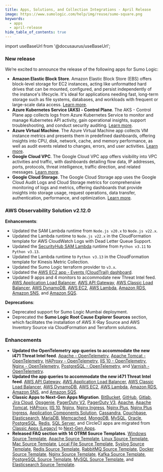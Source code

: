 ```yaml
---
title: Apps, Solutions, and Collection Integrations - April Release 
image: https://www.sumologic.com/help/img/reuse/sumo-square.png
keywords:
  - apps
  - april-release
hide_table_of_contents: true    
---
```


import useBaseUrl from '@docusaurus/useBaseUrl';

### New release

We’re excited to announce the release of the following apps for Sumo Logic:

- **Amazon Elastic Block Store**. Amazon Elastic Block Store (EBS) offers block-level storage for EC2 instances, acting like unformatted hard drives that can be mounted, configured, and persist independently of the instance's lifecycle. It's ideal for applications needing fast, long-term storage such as file systems, databases, and workloads with frequent or large-scale data access. [Learn more](/docs/integrations/amazon-aws/amazon-elastic-block-store/).
- **Azure Kubernetes Service (AKS) - Control Plane**. The AKS - Control Plane app collects logs from Azure Kubernetes Service to monitor and manage Kubernetes API activity, gain operational insights, support troubleshooting, and conduct security auditing. [Learn more](/docs/integrations/microsoft-azure/kubernetes/).
- **Azure Virtual Machine**. The Azure Virtual Machine app collects VM instance metrics and presents them in predefined dashboards, offering insights into CPU, disk, network, cache, and memory performance, as well as audit events related to changes, errors, and user activities. [Learn more](/docs/integrations/microsoft-azure/azure-virtual-machine/).
- **Google Cloud VPC**. The Google Cloud VPC app offers visibility into VPC activities and traffic, with dashboards detailing flow data, IP addresses, ports, protocols, threat intelligence, traffic direction, and related messages. [Learn more](/docs/integrations/google/cloud-vpc/).
- **Google Cloud Storage**. The Google Cloud Storage app uses the Google Cloud Audit Logs and Cloud Storage metrics for comprehensive monitoring of logs and metrics, offering dashboards that provide insights into storage usage, request operations, data transfer, authentication, performance, and optimization. [Learn more](/docs/integrations/google/cloud-storage/).

### AWS Observability Solution v2.12.0

**Enhancements**:

- Updated the SAM Lambda runtime from `Node.js v20.x` to `Node.js v22.x`.
- Updated the Lambda runtime to `Node.js v22.x` in the CloudFormation template for AWS CloudWatch Logs with Dead Letter Queue Support.
- Updated the [SecurityHub SAM Lambda](https://github.com/SumoLogic/sumologic-aws-lambda/releases) runtime from `Python v3.11` to `Python v3.13`.
- Updated the Lambda runtime to `Python v3.13` in the CloudFormation template for Kinesis Metric Collection.
- Updated the Sumo Logic terraform provider to `v3.x`.
- Updated the [AWS EC2 app - Events (CloudTrail) dashboard](/docs/observability/aws/integrations/aws-ec2-metrics/#21-aws-ec2---events-cloudtrail).
- Updated 9 apps and 4 monitors to accommodate new Threat Intel feed. [AWS Application Load Balancer](/docs/observability/aws/integrations/aws-application-load-balancer/#7-aws-application-load-balancer---threat-intel), [AWS API Gateway](/docs/observability/aws/integrations/aws-api-gateway/#audit-events), [AWS Classic Load Balancer](/docs/observability/aws/integrations/aws-classic-load-balancer/#7-aws-classic-load-balancer---threat-intel), [AWS DynamoDB](/docs/observability/aws/integrations/aws-dynamodb/#4-aws-dynamodb---threat-intel), [AWS EC2](/docs/observability/aws/integrations/aws-ec2-metrics/), [AWS Lambda](/docs/observability/aws/integrations/aws-lambda/#6-aws-lambda---threat-intel), [Amazon RDS](/docs/observability/aws/integrations/amazon-rds/#viewing-the-rds-dashboards), [Amazon SNS](/docs/observability/aws/integrations/amazon-sns/#amazon-sns---threat-intel), and [Amazon SQS](/docs/observability/aws/integrations/amazon-sqs/#threat-intel).

**Deprecations**:

- Deprecated support for Sumo Logic Mumbai deployment.
- Deprecated the **Sumo Logic Root Cause Explorer Sources** section, which facilitates the installation of AWS X-Ray Source and AWS Inventory Source via CloudFormation and Terraform solutions.

### Enhancements

- **Updated the OpenTelemetry app queries to accommodate the new i471 Threat Intel feed**. [Apache - OpenTelemetry](/docs/integrations/web-servers/opentelemetry/apache-opentelemetry/#threat-analysis), [Apache Tomcat - OpenTelemetry](/docs/integrations/web-servers/opentelemetry/apache-tomcat-opentelemetry/#threat-intel), [HAProxy - OpenTelemetry](/docs/integrations/web-servers/opentelemetry/haproxy-opentelemetry/#threat-analysis), [IIS 10 - OpenTelemetry](/docs/integrations/web-servers/opentelemetry/iis-10-opentelemetry/#threat-analysis), [Nginx - OpenTelemetry](/docs/integrations/web-servers/opentelemetry/nginx-opentelemetry/#threat-intel), [PostgreSQL - OpenTelemetry](/docs/integrations/databases/opentelemetry/postgresql-opentelemetry/), and [Varnish - OpenTelemetry](/docs/integrations/web-servers/opentelemetry/varnish-opentelemetry/#threat-intel).
- **Updated the app queries to accommodate the new i471 Threat Intel feed**. [AWS API Gateway](/docs/observability/aws/integrations/aws-api-gateway/), [AWS Application Load Balancer](/docs/integrations/amazon-aws/application-load-balancer/#threat-intel), [AWS Classic Load Balancer](/docs/observability/aws/integrations/aws-classic-load-balancer/#7-aws-classic-load-balancer---threat-intel), [AWS DynamoDB](/docs/observability/aws/integrations/aws-dynamodb/#4-aws-dynamodb---threat-intel), [AWS EC2](/docs/observability/aws/integrations/aws-ec2-metrics/), [AWS Lambda](/docs/observability/aws/integrations/aws-lambda/#6-aws-lambda---threat-intel), [Amazon RDS](/docs/integrations/amazon-aws/rds/), [Amazon SNS](/docs/observability/aws/integrations/amazon-sns/#amazon-sns---threat-intel), and [Amazon SQS](/docs/integrations/amazon-aws/sqs/#threat-intel).
- **Classic Apps to Next-Gen Apps Migration**. [BitBucket](/docs/integrations/app-development/bitbucket/), [GitHub](/docs/integrations/app-development/github/), [Gitlab](/docs/integrations/app-development/gitlab/), [Jira Cloud](/docs/integrations/app-development/jira-cloud/), [Opsgenie](/docs/integrations/saas-cloud/opsgenie/), [PagerDuty V2](/docs/integrations/saas-cloud/pagerduty-v2/), [PagerDuty V3](/docs/integrations/saas-cloud/pagerduty-v3/), [Apache](/docs/integrations/web-servers/apache/), [Apache Tomcat](/docs/integrations/web-servers/apache-tomcat/), [HAProxy](/docs/integrations/web-servers/haproxy/), [IIS 10](/docs/integrations/web-servers/iis-10/), [Nginx](/docs/integrations/web-servers/nginx/), [Nginx Ingress](/docs/integrations/web-servers/nginx-ingress/), [Nginx Plus](/docs/integrations/web-servers/nginx-plus/), [Nginx Plus Ingress](/docs/integrations/web-servers/nginx-plus-ingress/), [Application Components Solution](/docs/observability/application-components/), [Cassandra](/docs/integrations/databases/cassandra/), [Couchbase](/docs/integrations/databases/couchbase/), [Elasticsearch](/docs/integrations/databases/elasticsearch/), [MariaDB](/docs/integrations/databases/mariadb/), [Memcached](/docs/integrations/databases/memcached/), [MongoDB](/docs/integrations/databases/mongodb/), [MySQL](/docs/integrations/databases/mysql/), [Oracle](/docs/integrations/databases/oracle/), [PostgreSQL](/docs/integrations/databases/postgresql/), [Redis](/docs/integrations/databases/redis/), [SQL Server](/docs/integrations/microsoft-azure/sql-server/), and CircleCI apps are migrated from [Classic Apps (Legacy)](/docs/get-started/apps-integrations/#classic-apps-legacy) to [Next-Gen Apps](/docs/get-started/apps-integrations/#next-gen-apps).
- **Released FAQ section with 14 OTRM Source Templates**. [Windows Source Template](/docs/send-data/opentelemetry-collector/remote-management/source-templates/windows/), [Apache Source Template](/docs/send-data/opentelemetry-collector/remote-management/source-templates/apache/), [Linux Source Template](/docs/send-data/opentelemetry-collector/remote-management/source-templates/linux), [Mac Source Template](/docs/send-data/opentelemetry-collector/remote-management/source-templates/mac), [Local File Source Template](/docs/send-data/opentelemetry-collector/remote-management/source-templates/localfile), [Syslog Source Template](/docs/send-data/opentelemetry-collector/remote-management/source-templates/syslog), [Redis Source Template](/docs/send-data/opentelemetry-collector/remote-management/source-templates/redis), [RabbitMQ Source Template](/docs/send-data/opentelemetry-collector/remote-management/source-templates/rabbitmq), [Docker Source Template](/docs/send-data/opentelemetry-collector/remote-management/source-templates/docker), [Nginx Source Template](/docs/send-data/opentelemetry-collector/remote-management/source-templates/nginx), [Kafka Source Template](/docs/send-data/opentelemetry-collector/remote-management/source-templates/kafka), [PostgreSQL Source Template](/docs/send-data/opentelemetry-collector/remote-management/source-templates/postgresql), [MySQL Source Template](/docs/send-data/opentelemetry-collector/remote-management/source-templates/mysql), and [Elasticsearch Source Template](/docs/send-data/opentelemetry-collector/remote-management/source-templates/elasticsearch).